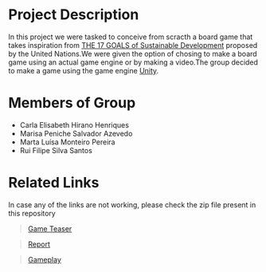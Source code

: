 # Project Description
In this project we were tasked to conceive from scracth a board game that takes inspiration from  [THE 17 GOALS of Sustainable Development](https://sdgs.un.org/goals)  proposed by the United Nations.We were given the option of chosing to make a board game using an actual game engine or by making a video.The group decided to make a game using the game engine [Unity](https://unity.com/pt).

# Members of Group 
+ Carla Elisabeth Hirano Henriques	
+ Marisa Peniche Salvador Azevedo	
+ Marta Luísa Monteiro Pereira	
+ Rui Filipe Silva Santos	<br>

# Related Links 
In case any of the links are not working, please check the zip file present in this repository

>[Game Teaser](https://uporto-my.sharepoint.com/:v:/g/personal/up202109728_up_pt/EbVnMGRosV5Ntgj22Bx6f9cBfjDn6yJ6znrqlbhcqVN-3w?nav=eyJyZWZlcnJhbEluZm8iOnsicmVmZXJyYWxBcHAiOiJPbmVEcml2ZUZvckJ1c2luZXNzIiwicmVmZXJyYWxBcHBQbGF0Zm9ybSI6IldlYiIsInJlZmVycmFsTW9kZSI6InZpZXciLCJyZWZlcnJhbFZpZXciOiJNeUZpbGVzTGlua0NvcHkifX0&e=XUp1wT)

>[Report](https://uporto-my.sharepoint.com/:b:/g/personal/up202109728_up_pt/EXHam1M2vdROvNjHbDeh3TcBi4yhg_vzzhppOOF3bjOFIQ?e=8fNuOh)

>[Gameplay](https://uporto-my.sharepoint.com/:v:/g/personal/up202109728_up_pt/ESEz-2B5bbhDrMP_3w2td-cBazPgQlp94LypkQOX8zqqQQ?nav=eyJyZWZlcnJhbEluZm8iOnsicmVmZXJyYWxBcHAiOiJPbmVEcml2ZUZvckJ1c2luZXNzIiwicmVmZXJyYWxBcHBQbGF0Zm9ybSI6IldlYiIsInJlZmVycmFsTW9kZSI6InZpZXciLCJyZWZlcnJhbFZpZXciOiJNeUZpbGVzTGlua0NvcHkifX0&e=6afhQQ)
